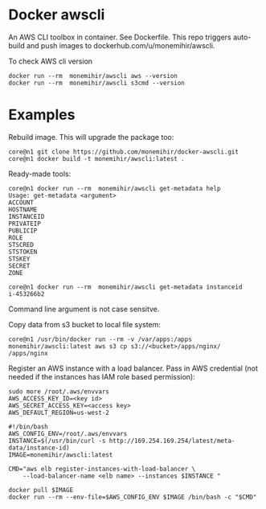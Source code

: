 Docker awscli
=============

An AWS CLI toolbox in container. See Dockerfile.
This repo triggers auto-build and push images to dockerhub.com/u/monemihir/awscli.

To check AWS cli version

```
docker run --rm  monemihir/awscli aws --version
docker run --rm  monemihir/awscli s3cmd --version 
```

Examples
========

Rebuild image. This will upgrade the package too:

```
core@n1 git clone https://github.com/monemihir/docker-awscli.git
core@n1 docker build -t monemihir/awscli:latest .
```

Ready-made tools:

```
core@n1 docker run --rm  monemihir/awscli get-metadata help
Usage: get-metadata <argument>
ACCOUNT
HOSTNAME
INSTANCEID
PRIVATEIP
PUBLICIP
ROLE
STSCRED
STSTOKEN
STSKEY
SECRET
ZONE

core@n1 docker run --rm  monemihir/awscli get-metadata instanceid
i-453266b2
```
Command line argument is not case sensitve. 

Copy data from s3 bucket to local file system:

```
core@n1 /usr/bin/docker run --rm -v /var/apps:/apps monemihir/awscli:latest aws s3 cp s3://<bucket>/apps/nginx/ /apps/nginx
```

Register an AWS instance with a load balancer.
Pass in AWS credential (not needed if the instances has IAM role based permission):

```
sudo more /root/.aws/envvars
AWS_ACCESS_KEY_ID=<key id>
AWS_SECRET_ACCESS_KEY=<access key>
AWS_DEFAULT_REGION=us-west-2
```

```
#!/bin/bash
AWS_CONFIG_ENV=/root/.aws/envvars
INSTANCE=$(/usr/bin/curl -s http://169.254.169.254/latest/meta-data/instance-id)
IMAGE=monemihir/awscli:latest

CMD="aws elb register-instances-with-load-balancer \
    --load-balancer-name <elb name> --instances $INSTANCE "

docker pull $IMAGE
docker run --rm --env-file=$AWS_CONFIG_ENV $IMAGE /bin/bash -c "$CMD"
```

